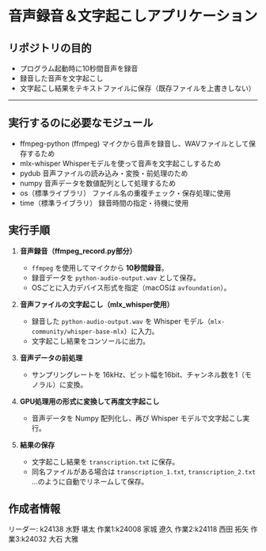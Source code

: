 # 音声録音＆文字起こしアプリケーション

## リポジトリの目的
- プログラム起動時に10秒間音声を録音
- 録音した音声を文字起こし
- 文字起こし結果をテキストファイルに保存（既存ファイルを上書きしない）

---

## 実行するのに必要なモジュール
- ffmpeg-python (ffmpeg)	マイクから音声を録音し、WAVファイルとして保存するため
- mlx-whisper	Whisperモデルを使って音声を文字起こしするため
- pydub	音声ファイルの読み込み・変換・前処理のため
- numpy	音声データを数値配列として処理するため
- os（標準ライブラリ）	ファイル名の重複チェック・保存処理に使用
- time（標準ライブラリ）	録音時間の指定・待機に使用

## 実行手順
1. **音声録音（ffmpeg_record.py部分）**
    - `ffmpeg` を使用してマイクから **10秒間録音**。
    - 録音データを `python-audio-output.wav` として保存。
    - OSごとに入力デバイス形式を指定（macOSは `avfoundation`）。

2. **音声ファイルの文字起こし（mlx_whisper使用）**
    - 録音した `python-audio-output.wav` を Whisper モデル（`mlx-community/whisper-base-mlx`）に入力。
    - 文字起こし結果をコンソールに出力。

3. **音声データの前処理**
    - サンプリングレートを 16kHz、ビット幅を16bit、チャンネル数を1（モノラル）に変換。

4. **GPU処理用の形式に変換して再度文字起こし**
    - 音声データを Numpy 配列化し、再び Whisper モデルで文字起こし実行。

5. **結果の保存**
    - 文字起こし結果を `transcription.txt` に保存。
    - 同名ファイルがある場合は `transcription_1.txt`, `transcription_2.txt` …のように自動でリネームして保存。

## 作成者情報
リーダー: k24138 水野 堪太
作業1:k24008 家城 遼久
作業2:k24118 西田 拓矢
作業3:k24032 大石 大雅